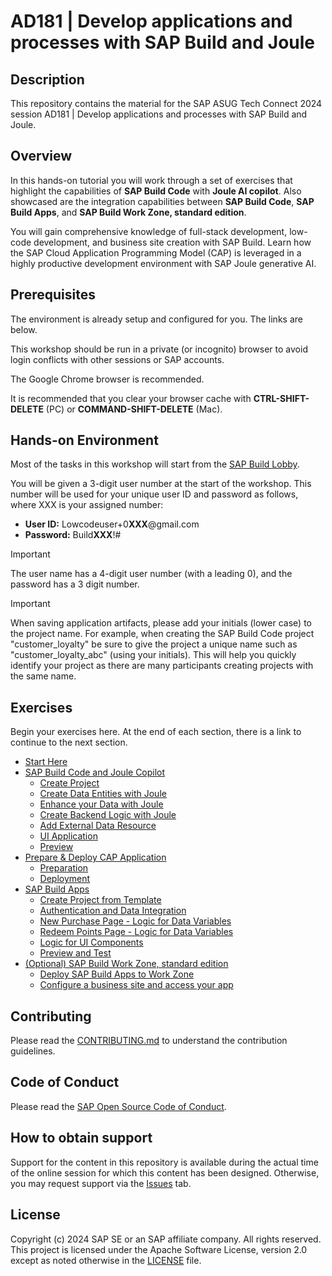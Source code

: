 # AD181 | Develop applications and processes with SAP Build and Joule

## Description

This repository contains the material for the SAP ASUG Tech Connect 2024 session AD181 | Develop applications and processes with SAP Build and Joule.  

## Overview

In this hands-on tutorial you will work through a set of exercises that highlight the capabilities of **SAP Build Code** with **Joule AI copilot**. Also showcased are the integration capabilities between **SAP Build Code**, **SAP Build Apps**, and **SAP Build Work Zone, standard edition**. 

You will gain comprehensive knowledge of full-stack development, low-code development, and business site creation with SAP Build. Learn how the SAP Cloud Application Programming Model (CAP) is leveraged in a highly productive development environment with SAP Joule generative AI.

## Prerequisites

The environment is already setup and configured for you. The links are below.

This workshop should be run in a private (or incognito) browser to avoid login conflicts with other sessions or SAP accounts. 

The Google Chrome browser is recommended.

It is recommended that you clear your browser cache with **CTRL-SHIFT-DELETE** (PC) or **COMMAND-SHIFT-DELETE** (Mac).

## Hands-on Environment

Most of the tasks in this workshop will start from the [SAP Build Lobby](https://lcapteched.eu10.build.cloud.sap/lobby).

You will be given a 3-digit user number at the start of the workshop. This number will be used for your unique user ID and password as follows, where XXX is your assigned number:

- **User ID:** Lowcodeuser+0**XXX**@gmail.com
- **Password:** Build**XXX**!#

> [!IMPORTANT]
> The user name has a 4-digit user number (with a leading 0), and the password has a 3 digit number.

> [!IMPORTANT]
> When saving application artifacts, please add your initials (lower case) to the project name. For example, when creating the SAP Build Code project "customer_loyalty" be sure to give the project a unique name such as "customer_loyalty_abc" (using your initials). This will help you quickly identify your project as there are many participants creating projects with the same name.

## Exercises

Begin your exercises here. At the end of each section, there is a link to continue to the next section.

- [Start Here](exercises/ex0/)
- [SAP Build Code and Joule Copilot](exercises/ex1/)
    - [Create Project](exercises/ex1.1/)
    - [Create Data Entities with Joule](exercises/ex1.2/)
    - [Enhance your Data with Joule](exercises/ex1.3/)
    - [Create Backend Logic with Joule](exercises/ex1.4/)
    - [Add External Data Resource](exercises/ex1.5/)
    - [UI Application](exercises/ex1.6/)
    - [Preview](exercises/ex1.7)
- [Prepare & Deploy CAP Application](exercises/ex2/)
    - [Preparation](exercises/ex2/)
    - [Deployment](exercises/ex2.1/)
- [SAP Build Apps](exercises/ex3/)
    - [Create Project from Template](exercises/ex3.1/)
    - [Authentication and Data Integration](exercises/ex3.2/)
    - [New Purchase Page - Logic for Data Variables](exercises/ex3.3/)
    - [Redeem Points Page - Logic for Data Variables](exercises/ex3.4/)
    - [Logic for UI Components](exercises/ex3.5/)
    - [Preview and Test](exercises/ex3.6/)
- [(Optional) SAP Build Work Zone, standard edition](exercises/ex4/)
    - [Deploy SAP Build Apps to Work Zone](exercises/ex4.1/)
    - [Configure a business site and access your app](exercises/ex4.2/)

## Contributing
Please read the [CONTRIBUTING.md](./CONTRIBUTING.md) to understand the contribution guidelines.

## Code of Conduct
Please read the [SAP Open Source Code of Conduct](https://github.com/SAP-samples/.github/blob/main/CODE_OF_CONDUCT.md).

## How to obtain support

Support for the content in this repository is available during the actual time of the online session for which this content has been designed. Otherwise, you may request support via the [Issues](../../issues) tab.

## License
Copyright (c) 2024 SAP SE or an SAP affiliate company. All rights reserved. This project is licensed under the Apache Software License, version 2.0 except as noted otherwise in the [LICENSE](LICENSES/Apache-2.0.txt) file.
